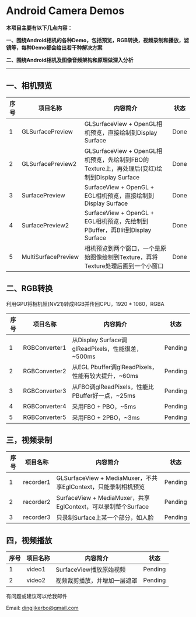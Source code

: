 # Android Camera Demos

**本项目主要有以下几点内容：**

**一、围绕Android相机的各种Demo，包括预览，RGB转换，视频录制和播放，滤镜等，每种Demo都会给出若干种解决方案**

**二、围绕Android相机及图像音频架构和原理做深入分析**



------

## **一、相机预览**

|序号|项目名称|内容简介|状态|
|--- |-------|-------|------|
|1|GLSurfacePreview|GLSurfaceView + OpenGL相机预览，直接绘制到Display Surface|Done|
|2|GLSurfacePreview2|GLSurfaceView + OpenGL相机预览，先绘制到FBO的Texture上，再处理后(变红)绘制到Display Surface|Done|
|3|SurfacePreview|SurfaceView + OpenGL + EGL相机预览，直接绘制到Display Surface|Done|
|4|SurfacePreview2|SurfaceView + OpenGL + EGL相机预览，先绘制到PBuffer，再Blit到Display Surface|Done|
|5|MultiSurfacePreview|相机预览到两个窗口，一个是原始图像绘制到Texture，再将Texture处理后画到一个小窗口|Done|

## **二、RGB转换**
利用GPU将相机帧(NV21)转成RGB并传回CPU，1920 * 1080，RGBA

|序号|项目名称|内容简介|状态|
|--- |-------|-------|-----|
|1|RGBConverter1|从Display Surface调glReadPixels，性能很差，~500ms|Pending|
|2|RGBConverter2|从EGL Pbuffer调glReadPixels，性能有较大提升，~60ms|Pending|
|3|RGBConverter3|从FBO调glReadPixels，性能比PBuffer好一点，~25ms|Pending|
|4|RGBConverter4|采用FBO + PBO，~5ms|Pending|
|5|RGBConverter5|采用FBO + 2PBO，~3ms|Pending|


## **三，视频录制**

|序号|项目名称|内容简介|状态|
|--- |-------|-------|----|
|1|recorder1|GLSurfaceView + MediaMuxer，不共享EglContext，只能录制相机预览|Pending|
|2|recorder2|SurfaceView + MediaMuxer，共享EglContext，可以录制整个Surface|Pending|
|3|recorder3|只录制Surface上某一个部分，如人脸|Pending|


## **四，视频播放**

|序号|项目名称|内容简介|状态|
|--- |-------|-------|----|
|1|video1|SurfaceView播放原始视频|Pending|
|2|video2|视频裁剪播放，并增加一层遮罩|Pending|


有问题或建议可以给我邮件

Email: dingjikerbo@gmail.com